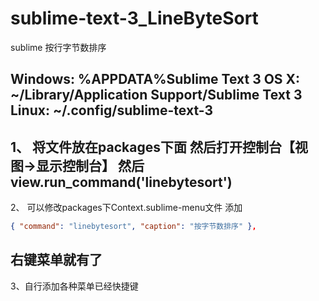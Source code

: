 # sublime-text-3_LineByteSort
sublime 按行字节数排序


Windows: %APPDATA%Sublime Text 3
OS X: ~/Library/Application Support/Sublime Text 3
Linux: ~/.config/sublime-text-3
---------
1、
  将文件放在packages下面
  然后打开控制台【视图->显示控制台】 然后view.run_command('linebytesort')
-----------
2、
  可以修改packages下Context.sublime-menu文件 添加 
```Json
{ "command": "linebytesort", "caption": "按字节数排序" },
```
  右键菜单就有了
----------
3、自行添加各种菜单已经快捷键
  


